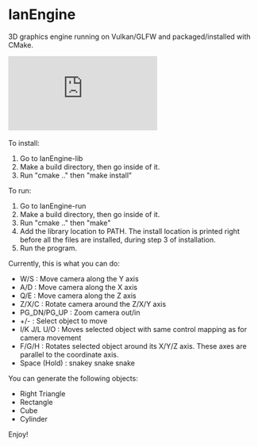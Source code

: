 # IanEngine
3D graphics engine running on Vulkan/GLFW and packaged/installed with CMake.

![Project Image](https://github.com/iandailis/IanEngine/blob/main/docs/poster.pdf)

To install:
1. Go to IanEngine-lib
2. Make a build directory, then go inside of it.
3. Run "cmake .." then "make install"

To run:
1. Go to IanEngine-run
2. Make a build directory, then go inside of it.
3. Run "cmake .." then "make"
4. Add the library location to PATH. The install location is printed right before all the files are installed, during step 3 of installation.
5. Run the program. 

Currently, this is what you can do:

* W/S : Move camera along the Y axis
* A/D : Move camera along the X axis
* Q/E : Move camera along the Z axis
* Z/X/C : Rotate camera around the Z/X/Y axis
* PG_DN/PG_UP : Zoom camera out/in
* +/- : Select object to move
* I/K J/L U/O : Moves selected object with same control mapping as for camera movement
* F/G/H : Rotates selected object around its X/Y/Z axis. These axes are parallel to the coordinate axis. 
* Space (Hold) : snakey snake snake

You can generate the following objects:
* Right Triangle
* Rectangle
* Cube
* Cylinder

Enjoy!
